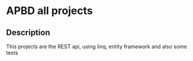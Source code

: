 # APBD all projects

## Description
This projects are the REST api, using linq, entity framework and also some tests
